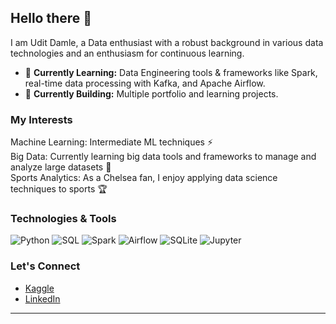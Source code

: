 ## Hello there 👋

I am Udit Damle, a Data enthusiast with a robust background in various data technologies and an enthusiasm for continuous learning.

- 🌱 **Currently Learning:** Data Engineering tools & frameworks like Spark, real-time data processing with Kafka, and Apache Airflow.
- 🌱 **Currently Building:** Multiple portfolio and learning projects. 

### My Interests
Machine Learning: Intermediate ML techniques ⚡ <br>
Big Data: Currently learning big data tools and frameworks to manage and analyze large datasets 💬 <br>
Sports Analytics: As a Chelsea fan, I enjoy applying data science techniques to sports 🏆 <br>

### Technologies & Tools

![Python](https://img.shields.io/badge/-Python-000?&logo=python)
![SQL](https://img.shields.io/badge/-SQL-000?&logo=sql)
![Spark](https://img.shields.io/badge/-Apache%20Spark-000?&logo=apachespark)
![Airflow](https://img.shields.io/badge/-Apache%20Airflow-000?&logo=apacheairflow)
![SQLite](https://img.shields.io/badge/-SQLite-000?&logo=sqlite)
![Jupyter](https://img.shields.io/badge/-Jupyter-000?&logo=jupyter)

### Let's Connect

- [Kaggle](https://www.kaggle.com/uditdamle) <br>
- [LinkedIn](https://www.linkedin.com/in/dam-udit/) <be>

___
<!--
**Dam-Udit/Dam-Udit** is a ✨ _special_ ✨ repository because its `README.md` (this file) appears on your GitHub profile.

Here are some ideas to get you started:

- 🔭 I’m currently working on ...
- 🌱 I’m currently learning ...
- 👯 I’m looking to collaborate on ...
- 🤔 I’m looking for help with ...
- 💬 Ask me about ...
- 📫 How to reach me: ...
- 😄 Pronouns: ...
- ⚡ Fun fact: ...
-->
